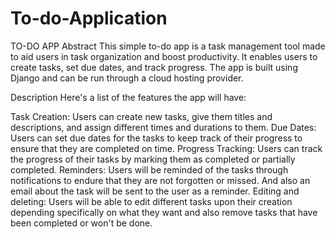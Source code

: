 # To-do-Application
TO-DO APP
Abstract
This simple to-do app is a task management tool made to aid users in task organization and boost productivity. It enables users to create tasks, set due dates, and track progress. The app is built using Django and can be run through a cloud hosting provider.

Description
Here's a list of the features the app will have:

Task Creation: Users can create new tasks, give them titles and descriptions, and assign different times and durations to them.
Due Dates: Users can set due dates for the tasks to keep track of their progress to ensure that they are completed on time.
Progress Tracking: Users can track the progress of their tasks by marking them as completed or partially completed.
Reminders: Users will be reminded of the tasks through notifications to endure that they are not forgotten or missed. And also an email about the task will be sent to the user as a reminder.
Editing and deleting: Users will be able to edit different tasks upon their creation depending specifically on what they want and also remove tasks that have been completed or won't be done.
